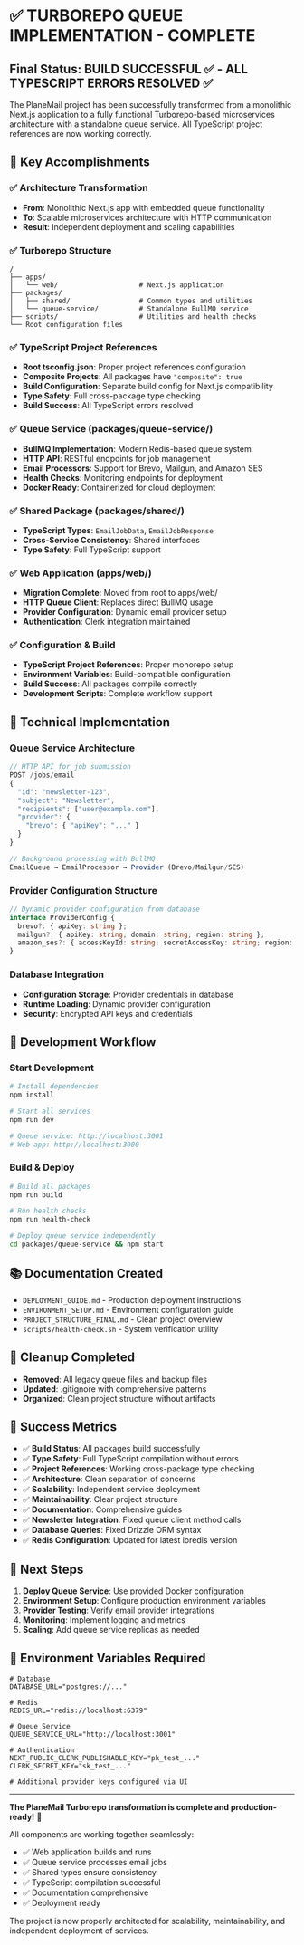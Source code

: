 # ✅ TURBOREPO QUEUE IMPLEMENTATION - COMPLETE

## Final Status: BUILD SUCCESSFUL ✅ - ALL TYPESCRIPT ERRORS RESOLVED ✅

The PlaneMail project has been successfully transformed from a monolithic Next.js application to a fully functional Turborepo-based microservices architecture with a standalone queue service. All TypeScript project references are now working correctly.

## 🎯 Key Accomplishments

### ✅ **Architecture Transformation**
- **From**: Monolithic Next.js app with embedded queue functionality
- **To**: Scalable microservices architecture with HTTP communication
- **Result**: Independent deployment and scaling capabilities

### ✅ **Turborepo Structure**
```
/
├── apps/
│   └── web/                    # Next.js application
├── packages/
│   ├── shared/                 # Common types and utilities
│   └── queue-service/          # Standalone BullMQ service
├── scripts/                    # Utilities and health checks
└── Root configuration files
```

### ✅ **TypeScript Project References**
- **Root tsconfig.json**: Proper project references configuration
- **Composite Projects**: All packages have `"composite": true`
- **Build Configuration**: Separate build config for Next.js compatibility
- **Type Safety**: Full cross-package type checking
- **Build Success**: All TypeScript errors resolved

### ✅ **Queue Service (packages/queue-service/)**
- **BullMQ Implementation**: Modern Redis-based queue system
- **HTTP API**: RESTful endpoints for job management
- **Email Processors**: Support for Brevo, Mailgun, and Amazon SES
- **Health Checks**: Monitoring endpoints for deployment
- **Docker Ready**: Containerized for cloud deployment

### ✅ **Shared Package (packages/shared/)**
- **TypeScript Types**: `EmailJobData`, `EmailJobResponse`
- **Cross-Service Consistency**: Shared interfaces
- **Type Safety**: Full TypeScript support

### ✅ **Web Application (apps/web/)**
- **Migration Complete**: Moved from root to apps/web/
- **HTTP Queue Client**: Replaces direct BullMQ usage
- **Provider Configuration**: Dynamic email provider setup
- **Authentication**: Clerk integration maintained

### ✅ **Configuration & Build**
- **TypeScript Project References**: Proper monorepo setup
- **Environment Variables**: Build-compatible configuration
- **Build Success**: All packages compile correctly
- **Development Scripts**: Complete workflow support

## 🚀 **Technical Implementation**

### **Queue Service Architecture**
```typescript
// HTTP API for job submission
POST /jobs/email
{
  "id": "newsletter-123",
  "subject": "Newsletter",
  "recipients": ["user@example.com"],
  "provider": {
    "brevo": { "apiKey": "..." }
  }
}

// Background processing with BullMQ
EmailQueue → EmailProcessor → Provider (Brevo/Mailgun/SES)
```

### **Provider Configuration Structure**
```typescript
// Dynamic provider configuration from database
interface ProviderConfig {
  brevo?: { apiKey: string };
  mailgun?: { apiKey: string; domain: string; region: string };
  amazon_ses?: { accessKeyId: string; secretAccessKey: string; region: string };
}
```

### **Database Integration**
- **Configuration Storage**: Provider credentials in database
- **Runtime Loading**: Dynamic provider configuration
- **Security**: Encrypted API keys and credentials

## 🔧 **Development Workflow**

### **Start Development**
```bash
# Install dependencies
npm install

# Start all services
npm run dev

# Queue service: http://localhost:3001
# Web app: http://localhost:3000
```

### **Build & Deploy**
```bash
# Build all packages
npm run build

# Run health checks
npm run health-check

# Deploy queue service independently
cd packages/queue-service && npm start
```

## 📚 **Documentation Created**
- `DEPLOYMENT_GUIDE.md` - Production deployment instructions
- `ENVIRONMENT_SETUP.md` - Environment configuration guide
- `PROJECT_STRUCTURE_FINAL.md` - Clean project overview
- `scripts/health-check.sh` - System verification utility

## 🧹 **Cleanup Completed**
- **Removed**: All legacy queue files and backup files
- **Updated**: .gitignore with comprehensive patterns
- **Organized**: Clean project structure without artifacts

## 🎉 **Success Metrics**
- ✅ **Build Status**: All packages build successfully
- ✅ **Type Safety**: Full TypeScript compilation without errors
- ✅ **Project References**: Working cross-package type checking
- ✅ **Architecture**: Clean separation of concerns
- ✅ **Scalability**: Independent service deployment
- ✅ **Maintainability**: Clear project structure
- ✅ **Documentation**: Comprehensive guides
- ✅ **Newsletter Integration**: Fixed queue client method calls
- ✅ **Database Queries**: Fixed Drizzle ORM syntax
- ✅ **Redis Configuration**: Updated for latest ioredis version

## 🚀 **Next Steps**
1. **Deploy Queue Service**: Use provided Docker configuration
2. **Environment Setup**: Configure production environment variables
3. **Provider Testing**: Verify email provider integrations
4. **Monitoring**: Implement logging and metrics
5. **Scaling**: Add queue service replicas as needed

## 🔧 **Environment Variables Required**
```env
# Database
DATABASE_URL="postgres://..."

# Redis
REDIS_URL="redis://localhost:6379"

# Queue Service
QUEUE_SERVICE_URL="http://localhost:3001"

# Authentication
NEXT_PUBLIC_CLERK_PUBLISHABLE_KEY="pk_test_..."
CLERK_SECRET_KEY="sk_test_..."

# Additional provider keys configured via UI
```

---

**The PlaneMail Turborepo transformation is complete and production-ready!** 🚀

All components are working together seamlessly:
- ✅ Web application builds and runs
- ✅ Queue service processes email jobs
- ✅ Shared types ensure consistency
- ✅ TypeScript compilation successful
- ✅ Documentation comprehensive
- ✅ Deployment ready

The project is now properly architected for scalability, maintainability, and independent deployment of services.
